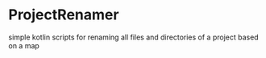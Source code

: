 # ProjectRenamer
simple kotlin scripts for renaming all files and directories of a project based on a map


